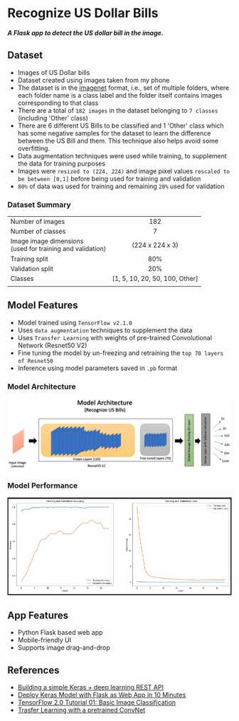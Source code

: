 # Recognize US Dollar Bills

***A Flask app to detect the US dollar bill in the image.***

## Dataset

- Images of US Dollar bills
- Dataset created using images taken from my phone
- The dataset is in the [imagenet](http://image-net.org/about-overview) format, i.e., set of multiple folders, where each folder name is a class label and the folder itself contains images corresponding to that class
- There are a total of `182 images` in the dataset belonging to `7 classes` (including 'Other' class)
- There are 6 different US Bills to be classified and 1 'Other' class which has some negative samples for the dataset to learn the difference between the US Bill and them. This technique also helps avoid some overfitting.
- Data augmentation techniques were used while training, to supplement the data for training purposes
- Images were `resized to (224, 224)` and image pixel values `rescaled to be between [0,1]` before being used for training and validation
- `80%` of data was used for training and remaining `20%` used for validation

### Dataset Summary

| | |
|:-|:-:|
|Number of images | 182  |
|Number of classes   | 7   |
|Image image dimensions <br/>(used for training and validation)   | (224 x 224 x 3)  |
|Training split | 80% |
|Validation split | 20% |
|Classes | [1, 5, 10, 20, 50, 100, Other]|
| | |

## Model Features

- Model trained using `TensorFlow v2.1.0`
- Uses `data augmentation` techniques to supplement the data
- Uses `Transfer Learning` with weights of pre-trained Convolutional Network (Resnet50 V2)
- Fine tuning the model by un-freezing and retraining the `top 70 layers of Resnet50`
- Inference using model parameters saved in `.pb` format

### Model Architecture

![Recognize US Bills - Model Architecture](images/model_arch.jpg)

### Model Performance

![Accuracy-Loss plots](images/accuracy_loss_plots_v2.jpg)

## App Features

- Python Flask based web app
- Mobile-friendly UI
- Supports image drag-and-drop

## References

- [Building a simple Keras + deep learning REST API](https://blog.keras.io/building-a-simple-keras-deep-learning-rest-api.html)
- [Deploy Keras Model with Flask as Web App in 10 Minutes](https://github.com/mtobeiyf/keras-flask-deploy-webapp)
- [TensorFlow 2.0 Tutorial 01: Basic Image Classification](https://lambdalabs.com/blog/tensorflow-2-0-tutorial-01-image-classification-basics/)
- [Trasfer Learning with a pretrained ConvNet](https://www.tensorflow.org/tutorials/images/transfer_learning)
